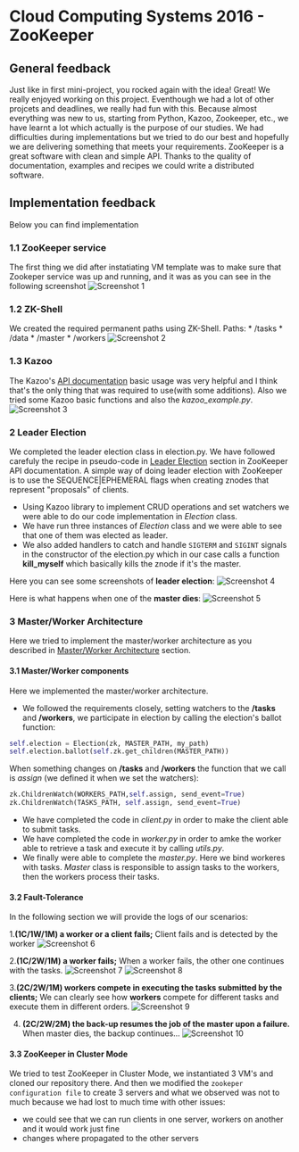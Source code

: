 # Cloud Computing Systems 2016 - ZooKeeper

## General feedback

Just like in first mini-project, you rocked again with the idea! Great! We really enjoyed working on this project. Eventhough we had a lot of other projcets and deadlines, we really had fun with this.
Because almost everything was new to us, starting from Python, Kazoo, Zookeeper, etc., we have learnt a lot which actually is the purpose of our studies. We had difficulties during implementations but we tried to do our best and hopefully we are delivering something that meets your requirements.
ZooKeeper is a great software with clean and simple API. Thanks to the quality of documentation, examples and recipes we could write a distributed software.

## Implementation feedback

Below you can find implementation 

### 1.1 ZooKeeper service

The first thing we did after instatiating VM template was to make sure that Zookeper
service was up and running, and it was as you can see in the following screenshot
![Screenshot 1](screenshots/zookeper_service.png)

### 1.2 ZK-Shell 

We created the required permanent paths using ZK-Shell.
Paths: 
	* /tasks
	* /data
	* /master
	* /workers
![Screenshot 2](screenshots/zk-shell.png) 

### 1.3 Kazoo

The Kazoo's [API documentation](http://kazoo.readthedocs.io/en/latest/basic_usage.html) basic usage was very helpful and I think that's the only thing 
that was required to use(with some additions).
Also we tried some Kazoo basic functions and also the *kazoo_example.py*.
![Screenshot 3](screenshots/kazoo-example.png)
 
### 2 Leader Election

We completed the leader election class in election.py. We have followed carefuly the recipe in pseudo-code in [Leader Election](http://zookeeper.apache.org/doc/trunk/recipes.html#sc_leaderElection) section in ZooKeeper API documentation.
A simple way of doing leader election with ZooKeeper is to use the SEQUENCE|EPHEMERAL flags when creating znodes that represent "proposals" of clients. 

- Using Kazoo library to implement CRUD operations and set watchers we were able to do our code implementation in *Election* class. 
- We have run three instances of *Election* class and we were able to see that one of them was elected as leader.
- We also added handlers to catch and handle `SIGTERM` and `SIGINT` signals in the constructor of the election.py which in our case
  calls a function **kill_myself** which basically kills the znode if it's the master.

Here you can see some screenshots of **leader election**:
![Screenshot 4](screenshots/leader_election.png)

Here is what happens when one of the **master dies**:
![Screenshot 5](screenshots/master_dies.png)

### 3 Master/Worker Architecture

Here we tried to implement the master/worker architecture as you described in [Master/Worker Architecture](https://github.com/ljakupi/zk#3---masterworker-architecture) section.


#### 3.1 Master/Worker components
Here we implemented the master/worker architecture.

- We followed the requirements closely, setting watchers to the **/tasks** and **/workers**, we participate in election by calling 
  the election's ballot function:

```python   
self.election = Election(zk, MASTER_PATH, my_path)
self.election.ballot(self.zk.get_children(MASTER_PATH))
```
  
  When something changes on **/tasks** and **/workers** the function that we call is _assign_ (we defined it when we set the watchers):
  
```python   
zk.ChildrenWatch(WORKERS_PATH,self.assign, send_event=True)	
zk.ChildrenWatch(TASKS_PATH, self.assign, send_event=True)
```

- We have completed the code in *client.py* in order to make the client able to submit tasks. 
- We have completed the code in *worker.py* in order to amke the worker able to retrieve a task and execute it by calling *utils.py*.
- We finally were able to complete the *master.py*. Here we bind workeres with tasks. *Master* class is responsible to assign tasks to the workers, then the workers process their tasks.

#### 3.2 Fault-Tolerance

In the following section we will provide the logs of our scenarios:

1.**(1C/1W/1M) a worker or a client fails;**
Client fails and is detected by the worker
![Screenshot 6](screenshots/client_failure.png)

2.**(1C/2W/1M) a worker fails;**
When a worker fails, the other one continues with the tasks.
![Screenshot 7](screenshots/worker-failure.png)
![Screenshot 8](screenshots/worker-failure-2.png)

3.**(2C/2W/1M) workers compete in executing the tasks submitted by the clients;**
We can clearly see how **workers** compete for different tasks and execute them in different orders.
![Screenshot 9](screenshots/workers_competing_for_tasks.png)

4. **(2C/2W/2M) the back-up resumes the job of the master upon a failure.**
When master dies, the backup continues...
![Screenshot 10](screenshots/master_dies_backup_continues_1.png)


#### 3.3 ZooKeeper in Cluster Mode

We tried to test ZooKeeper in Cluster Mode, we instantiated 3 VM's and cloned our repository there.
And then we modified the `zookeper configuration file` to create 3 servers and what we observed was not to much
because we had lost to much time with other issues:

 * we could see that we can run clients in one server, workers on another and it would work just fine
 * changes where propagated to the other servers

